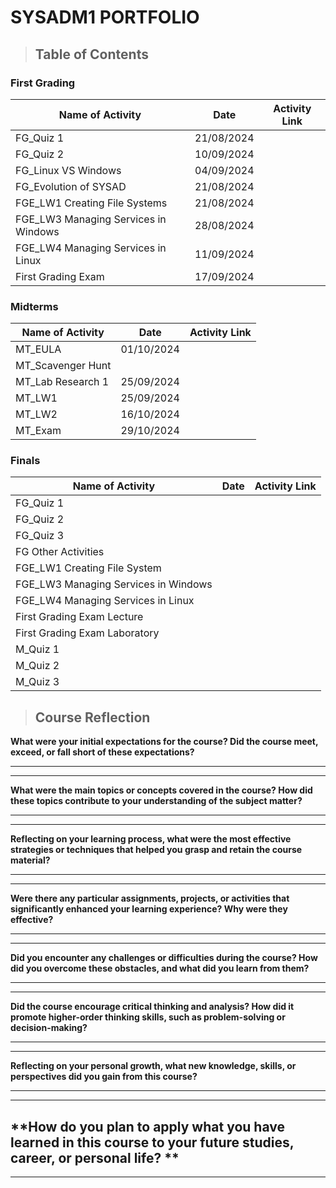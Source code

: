 # SYSADM1 PORTFOLIO

> ## **Table of Contents**
### **First Grading** 
| Name of Activity | Date | Activity Link |
| --- | --- | --- | 
| FG_Quiz 1 | 21/08/2024 |  |  
| FG_Quiz 2 | 10/09/2024 |  |  
| FG_Linux VS Windows | 04/09/2024 |  |  
| FG_Evolution of SYSAD | 21/08/2024 |  |  
| FGE_LW1 Creating File Systems | 21/08/2024 |  |  
| FGE_LW3 Managing Services in Windows | 28/08/2024 |  |  
| FGE_LW4 Managing Services in Linux | 11/09/2024 |  |  
| First Grading Exam | 17/09/2024 |  |  


### **Midterms** 
| Name of Activity | Date | Activity Link |
| --- | --- | --- |
| MT_EULA | 01/10/2024 |  |  
| MT_Scavenger Hunt |  |  |  
| MT_Lab Research 1 | 25/09/2024 |  |  
| MT_LW1 | 25/09/2024 |  |  
| MT_LW2 | 16/10/2024 |  |  
| MT_Exam | 29/10/2024 |  |  

### **Finals** 
| Name of Activity | Date | Activity Link |
| --- | --- | --- |
| FG_Quiz 1 |  |  |  
| FG_Quiz 2 |  |  | 
| FG_Quiz 3 |  |  |  
| FG Other Activities |  |  |  
| FGE_LW1 Creating File System |  |  |  
| FGE_LW3 Managing Services in Windows |  |  |  
| FGE_LW4 Managing Services in Linux |  |  |  
| First Grading Exam Lecture|  |  |  
| First Grading Exam Laboratory|  |  |  
| M_Quiz 1 |  |  |  
| M_Quiz 2 |  |  |  
| M_Quiz 3 |  |  |  


> ## **Course Reflection**

**What were your initial expectations for the course? Did the course meet,
exceed, or fall short of these expectations?**

  -----------------------------------------------------------------------

  -----------------------------------------------------------------------

**What were the main topics or concepts covered in the course? How did
these topics contribute to your understanding of the subject matter?**

  -----------------------------------------------------------------------

  -----------------------------------------------------------------------

**Reflecting on your learning process, what were the most effective
strategies or techniques that helped you grasp and retain the course
material?**

  -----------------------------------------------------------------------

  -----------------------------------------------------------------------

**Were there any particular assignments, projects, or activities that
significantly enhanced your learning experience? Why were they
effective?**

  -----------------------------------------------------------------------

  -----------------------------------------------------------------------

**Did you encounter any challenges or difficulties during the course? How
did you overcome these obstacles, and what did you learn from them?**

  -----------------------------------------------------------------------

  -----------------------------------------------------------------------

**Did the course encourage critical thinking and analysis? How did it
promote higher-order thinking skills, such as problem-solving or
decision-making?**

  -----------------------------------------------------------------------

  -----------------------------------------------------------------------

**Reflecting on your personal growth, what new knowledge, skills, or
perspectives did you gain from this course?**

  -----------------------------------------------------------------------

  -----------------------------------------------------------------------

**How do you plan to apply what you have learned in this course to your
future studies, career, or personal life?
**
  -----------------------------------------------------------------------

  -----------------------------------------------------------------------
